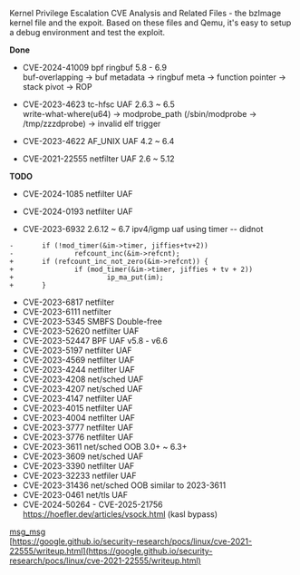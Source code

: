 Kernel Privilege Escalation CVE Analysis and Related Files - the bzImage kernel file and the expoit. Based on these files and Qemu, it's easy to setup a debug environment and test the exploit.  

**Done**   
  
- CVE-2024-41009  bpf ringbuf         5.8 - 6.9     
  buf-overlapping -> buf metadata -> ringbuf meta -> function pointer -> stack pivot -> ROP  
  
- CVE-2023-4623   tc-hfsc     UAF     2.6.3 ~ 6.5    
  write-what-where(u64)  -> modprobe_path (/sbin/modprobe -> /tmp/zzzdprobe) -> invalid elf trigger   

- CVE-2023-4622   AF_UNIX     UAF     4.2 ~ 6.4  

- CVE-2021-22555  netfilter   UAF     2.6 ~ 5.12            

**TODO**  

- CVE-2024-1085  netfilter UAF
- CVE-2024-0193  netfilter UAF

- CVE-2023-6932 2.6.12 ~ 6.7 ipv4/igmp uaf    using timer -- didnot
```
-       if (!mod_timer(&im->timer, jiffies+tv+2))
-               refcount_inc(&im->refcnt);
+       if (refcount_inc_not_zero(&im->refcnt)) {
+               if (mod_timer(&im->timer, jiffies + tv + 2))
+                       ip_ma_put(im);
+       }
```

- CVE-2023-6817 netfilter
- CVE-2023-6111 netfilter 
- CVE-2023-5345 SMBFS      Double-free
- CVE-2023-52620 netfilter UAF
- CVE-2023-52447 BPF       UAF    v5.8 - v6.6
- CVE-2023-5197  netfilter UAF
- CVE-2023-4569 netfilter UAF
- CVE-2023-4244 netfilter UAF
- CVE-2023-4208 net/sched UAF
- CVE-2023-4207 net/sched UAF
- CVE-2023-4147 netfilter UAF
- CVE-2023-4015 netfilter UAF
- CVE-2023-4004 netfilter UAF
- CVE-2023-3777 netfilter UAF
- CVE-2023-3776 netfilter UAF
- CVE-2023-3611 net/sched OOB  3.0+ ~ 6.3+
- CVE-2023-3609 net/sched UAF
- CVE-2023-3390 netfilter UAF
- CVE-2023-32233 netfiler UAF
- CVE-2023-31436 net/sched OOB similar to 2023-3611
- CVE-2023-0461 net/tls    UAF
- CVE-2024-50264 - CVE-2025-21756 https://hoefler.dev/articles/vsock.html (kasl bypass)

[msg_msg](https://n132.github.io/2024/02/09/IPS.html)  
[https://google.github.io/security-research/pocs/linux/cve-2021-22555/writeup.html](https://google.github.io/security-research/pocs/linux/cve-2021-22555/writeup.html)  

